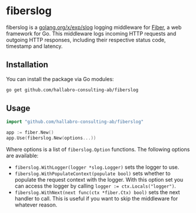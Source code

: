 # fiberslog

fiberslog is a [golang.org/x/exp/slog](https://pkg.go.dev/golang.org/x/exp/slog) logging middleware for [Fiber](https://github.com/gofiber/fiber), a web framework for Go.
This middleware logs incoming HTTP requests and outgoing HTTP responses, including their respective status code, timestamp and latency.

## Installation

You can install the package via Go modules:

```sh
go get github.com/hallabro-consulting-ab/fiberslog
```

## Usage

```go
import "github.com/hallabro-consulting-ab/fiberslog"

app := fiber.New()
app.Use(fiberslog.New(options...))
```

Where options is a list of `fiberslog.Option` functions. The following options are available:

- `fiberslog.WithLogger(logger *slog.Logger)` sets the logger to use.
- `fiberslog.WithPopulateContext(populate bool)` sets whether to populate the request context with the logger. With this option set you can access the logger by calling ```logger := ctx.Locals("logger")```.
- `fiberslog.WithNext(next func(ctx *fiber.Ctx) bool)` sets the next handler to call. This is useful if you want to skip the middleware for whatever reason.
